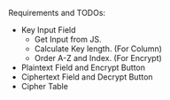 Requirements and TODOs:

- Key Input Field
    - Get Input from JS.
    - Calculate Key length. (For Column)
    - Order A-Z and Index. (For Encrypt)
- Plaintext Field and Encrypt Button
- Ciphertext Field and Decrypt Button
- Cipher Table
